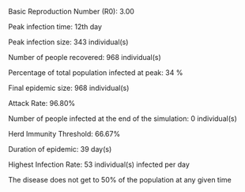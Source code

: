 Basic Reproduction Number (R0): 3.00

Peak infection time: 12th day

Peak infection size: 343 individual(s)

Number of people recovered: 968 individual(s)

Percentage of total population infected at peak: 34 %

Final epidemic size: 968 individual(s)

Attack Rate: 96.80%

Number of people infected at the end of the simulation: 0 individual(s)

Herd Immunity Threshold: 66.67%

Duration of epidemic: 39 day(s)

Highest Infection Rate: 53 individual(s) infected per day

The disease does not get to 50% of the population at any given time
